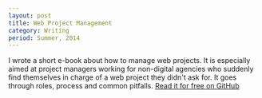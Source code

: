 ```yaml
---
layout: post
title: Web Project Management
category: Writing
period: Summer, 2014
---
```

I wrote a short e-book about how to manage web projects. It is especially aimed at project managers working for non-digital agencies who suddenly find themselves in charge of a web project they didn't ask for. It goes through roles, process and common pitfalls. <a class="read-more" href="https://github.com/martenbjork/Web-Site-Project-Management">Read it for free on GitHub</a>
